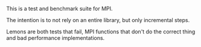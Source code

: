 This is a test and benchmark suite for MPI.

The intention is to not rely on an entire library, but only incremental steps.

Lemons are both tests that fail, MPI functions that don't do the correct thing and 
bad performance implementations.
